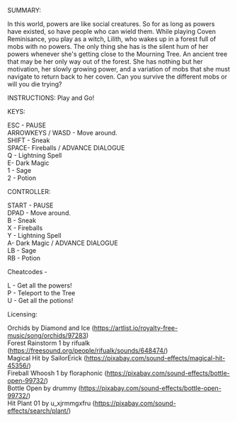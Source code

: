 SUMMARY: 

In this world, powers are like social creatures. So for as long as powers have existed, so have people who can wield them. While playing Coven Reminisance, you play as a witch, Lilith, who wakes up in a forest full of mobs with no powers. The only thing she has is the silent hum of her powers whenever she's getting close to the Mourning Tree. An ancient tree that may be her only way out of the forest. She has nothing but her motivation, her slowly growing power, and a variation of mobs that she must navigate to return back to her coven. Can you survive the different mobs or will you die trying?

INSTRUCTIONS:
Play and Go!

KEYS:

ESC - PAUSE <br />
ARROWKEYS / WASD - Move around. <br />
SHIFT - Sneak <br />
SPACE- Fireballs / ADVANCE DIALOGUE <br />
Q - Lightning Spell <br />
E- Dark Magic <br />
1 - Sage <br />
2 - Potion <br />

CONTROLLER:

START - PAUSE <br />
DPAD - Move around. <br />
B - Sneak <br />
X - Fireballs <br />
Y - Lightning Spell <br />
A- Dark Magic / ADVANCE DIALOGUE <br />
LB - Sage <br />
RB - Potion <br />


Cheatcodes - 

L - Get all the powers! <br />
P - Teleport to the Tree <br />
U - Get all the potions! <br />


Licensing: 

Orchids by Diamond and Ice (https://artlist.io/royalty-free-music/song/orchids/97283) <br />
Forest Rainstorm 1 by rifualk (https://freesound.org/people/rifualk/sounds/648474/) <br />
Magical Hit by SailorErick (https://pixabay.com/sound-effects/magical-hit-45356/) <br />
Fireball Whoosh 1 by floraphonic (https://pixabay.com/sound-effects/bottle-open-99732/) <br />
Bottle Open by drummy (https://pixabay.com/sound-effects/bottle-open-99732/) <br />
Hit Plant 01 by u_xjrmmgxfru (https://pixabay.com/sound-effects/search/plant/) <br />
